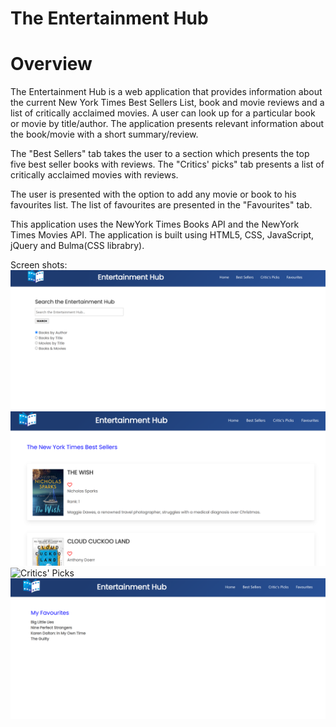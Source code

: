 # The Entertainment Hub
# Overview

The Entertainment Hub is a web application that provides information about the current New York Times Best Sellers List, book and movie reviews and a list of critically acclaimed movies. A user can look up for a particular book or movie by title/author. 
The application presents relevant information about the book/movie with a short summary/review. 

The "Best Sellers" tab takes the user to a section which presents the top five best seller books with reviews.
The "Critics' picks" tab presents a list of critically acclaimed movies with reviews. 

The user is presented with the option to add any movie or book to his favourites list. The list of favourites are presented in the "Favourites" tab. 

This application uses the NewYork Times Books API and the NewYork Times Movies API.
The application is built using HTML5, CSS, JavaScript, jQuery and Bulma(CSS librabry).


Screen shots:
![Home page](./assets/images/main-page.png)
![Best Sellers](./assets/images/Best-sellers.png)
![Critics' Picks](./assets/images/critics-picks.png)
![Favourites](./assets/images/favourites.png)


[a link]: https://chaitra-srinivas.github.io/The-Entertainment-Hub/
